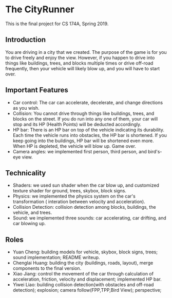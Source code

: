 # The CityRunner
This is the final project for CS 174A, Spring 2019.

## Introduction
You are driving in a city that we created. The purpose of the game is for you to drive freely and enjoy the view. However, if you happen to drive into things like buildings, trees, and blocks multiple times or drive off-road frequently, then your vehicle will likely blow up, and you will have to start over. 

## Important Features
* Car control: The car can accelerate, decelerate, and change directions as you wish.
* Collision: You cannot drive through things like buildings, trees, and blocks on the street. If you do run into any one of them, your car will stop and its HP (Health Points) will be deducted accordingly.
* HP bar: There is an HP bar on top of the vehicle indicating its durability. Each time the vehicle runs into obstacles, the HP bar is shortened. If you keep going into the buildings, HP bar will be shortened even more. When HP is depleted, the vehicle will blow up. Game over.
* Camera angles: we implemented first person, third person, and bird's-eye view.

## Technicality
* Shaders: we used sun shader when the car blow up, and customized texture shader for ground, trees, skybox, block signs.
* Physics: we implemented the physics system on the car's transformation ( interation between velocity and acceleration).
* Collision Detection: collision detection among blocks, buildings, the vehicle, and trees.
* Sound: we implemented three sounds: car accelerating, car drifting, and car blowing up.

## Roles
* Yuan Cheng: building models for vehicle, skybox, block signs, trees; sound implementation; README writeup.
* Chenglai Huang: building the city (buildings, roads, layout), merge components to the final version.
* Xiao Jiang: control the movement of the car through calculation of acceleration, friction, velocity and displacement; implemented HP bar.
* Yiwei Liao: building collision detection(with obstacles and off-road detection); explosion; camera follow(FPP,TPP,Bird View); perspective;
